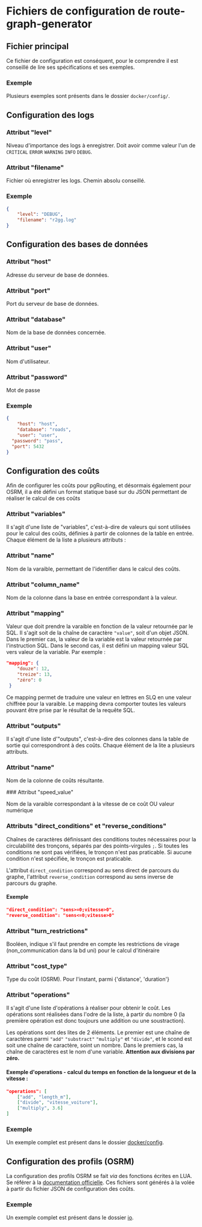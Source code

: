# Fichiers de configuration de route-graph-generator

## Fichier principal

Ce fichier de configuration est conséquent, pour le comprendre il est conseillé de lire ses spécifications et ses exemples.

### Exemple

Plusieurs exemples sont présents dans le dossier `docker/config/`.

## Configuration des logs

### Attribut "level"

Niveau d'importance des logs à enregistrer. Doit avoir comme valeur l'un de `CRITICAL` `ERROR` `WARNING` `INFO` `DEBUG`.

### Attribut "filename"

Fichier où enregistrer les logs. Chemin absolu conseillé.

### Exemple

```json
{
	"level": "DEBUG",
	"filename": "r2gg.log"
}
```

## Configuration des bases de données

### Attribut "host"

Adresse du serveur de base de données.

### Attribut "port"

Port du serveur de base de données.

### Attribut "database"

Nom de la base de données concernée.

### Attribut "user"

Nom d'utilisateur.

### Attribut "password"

Mot de passe

### Exemple

```json
{
	"host": "host",
	"database": "roads",
	"user": "user",
  "password": "pass",
  "port": 5432
}
```

## Configuration des coûts

Afin de configurer les coûts pour pgRouting, et désormais également pour OSRM, il a été défini un format statique basé sur du JSON permettant de réaliser le calcul de ces coûts

### Attribut "variables"

Il s'agit d'une liste de "variables", c'est-à-dire de valeurs qui sont utilisées pour le calcul des coûts, définies à partir de colonnes de la table en entrée.
Chaque élément de la liste a plusieurs attributs :

### Attribut "name"

Nom de la varaible, permettant de l'identifier dans le calcul des coûts.

### Attribut "column_name"

Nom de la colonne dans la base en entrée correspondant à la valeur.

### Attribut "mapping"

Valeur que doit prendre la varaible en fonction de la valeur retournée par le SQL. Il s'agit soit de la chaîne de caractère `"value"`, soit d'un objet JSON. Dans le premier cas, la valeur de la variable est la valeur retournée par l'instruction SQL. Dans le second cas, il est défini un mapping valeur SQL vers valeur de la variable. Par exemple :
```json
"mapping": {
    "douze": 12,
    "treize": 13,
    "zéro": 0
 }
```
Ce mapping permet de traduire une valeur en lettres en SLQ en une valeur chiffrée pour la varaible. Le mapping devra comporter toutes les valeurs pouvant être prise par le résultat de la requête SQL.

### Attribut "outputs"

Il s'agit d'une liste d'"outputs", c'est-à-dire des colonnes dans la table de sortie qui correspondront à des coûts. Chaque élément de la lite a plusieurs attributs.

### Attribut "name"

Nom de la colonne de coûts résultante.

### Attribut "speed_value"

Nom de la varaible correspondant à la vitesse de ce coût OU valeur numérique

### Attributs "direct_conditions" et "reverse_conditions"

Chaînes de caractères définissant des conditions toutes nécessaires pour la circulabilité des tronçons, séparés par des points-virgules `;`.
Si toutes les conditions ne sont pas vérifiées, le tronçon n'est pas praticable.
Si aucune condition n'est spécifiée, le tronçon est praticable.

L'attribut `direct_condition` correspond au sens direct de parcours du graphe, l'attribut `reverse_condition` correspond au sens inverse de parcours du graphe.

#### Exemple

```json
"direct_condition": "sens>=0;vitesse>0",
"reverse_condition": "sens<=0;vitesse>0"
```

### Attribut "turn_restrictions"

Booléen, indique s'il faut prendre en compte les restrictions de virage (non_communication dans la bd uni) pour le calcul d'itinéraire

### Attribut "cost_type"

Type du coût (OSRM). Pour l'instant, parmi {'distance', 'duration'}

### Attribut "operations"

Il s'agit d'une liste d'opérations à réaliser pour obtenir le coût. Les opérations sont réalisées dans l'odre de la liste, à partir du nombre 0 (la première opération est donc toujours une addition ou une soustraction).

Les opérations sont des lites de 2 éléments. Le premier est une chaîne de caractères parmi `"add"` `"substract"` `"multiply"` et `"divide"`, et le scond est soit une chaîne de caractère, soint un nombre. Dans le premiers cas, la chaîne de caractères est le nom d'une variable. __Attention aux divisions par zéro.__

#### Exemple d'operations - calcul du temps en fonction de la longueur et de la vitesse :

```json
"operations": [
    ["add", "length_m"],
    ["divide", "vitesse_voiture"],
    ["multiply", 3.6]
]
```

### Exemple

Un exemple complet est présent dans le dossier [docker/config](../../docker/config/costs_calculation.json).

## Configuration des profils (OSRM)

La configuration des profils OSRM se fait _via_ des fonctions écrites en LUA. Se référer à la [documentation officielle](https://github.com/Project-OSRM/osrm-backend/blob/master/docs/profiles.md). Ces fichiers sont générés à la volée à partir du fichier JSON de configuration des coûts.

### Exemple

Un exemple complet est présent dans le dossier [io](../../io/graph_bdtopo.lua).
